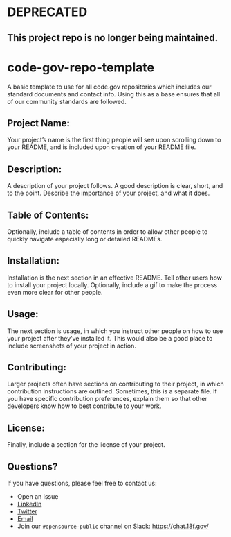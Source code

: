 # DEPRECATED 
## This project repo is no longer being maintained.

# code-gov-repo-template
A basic template to use for all code.gov repositories which includes our standard documents and contact info. Using this as a base ensures that all of our community standards are followed.


## Project Name:
Your project’s name is the first thing people will see upon scrolling down to your README, and is included upon creation of your README file.

## Description:
A description of your project follows. A good description is clear, short, and to the point. Describe the importance of your project, and what it does.

## Table of Contents: 
Optionally, include a table of contents in order to allow other people to quickly navigate especially long or detailed READMEs.

## Installation: 
Installation is the next section in an effective README. Tell other users how to install your project locally. Optionally, include a gif to make the process even more clear for other people.

## Usage:
The next section is usage, in which you instruct other people on how to use your project after they’ve installed it. This would also be a good place to include screenshots of your project in action.

## Contributing:
Larger projects often have sections on contributing to their project, in which contribution instructions are outlined. Sometimes, this is a separate file. If you have specific contribution preferences, explain them so that other developers know how to best contribute to your work.

## License: 
Finally, include a section for the license of your project.


## Questions?
If you have questions, please feel free to contact us:  
* Open an issue
* [LinkedIn](https://www.linkedin.com/company/code-gov/)  
* [Twitter](https://twitter.com/@CodeDotGov)  
* [Email](mailto:code@gsa.gov)
* Join our `#opensource-public` channel on Slack: https://chat.18f.gov/
